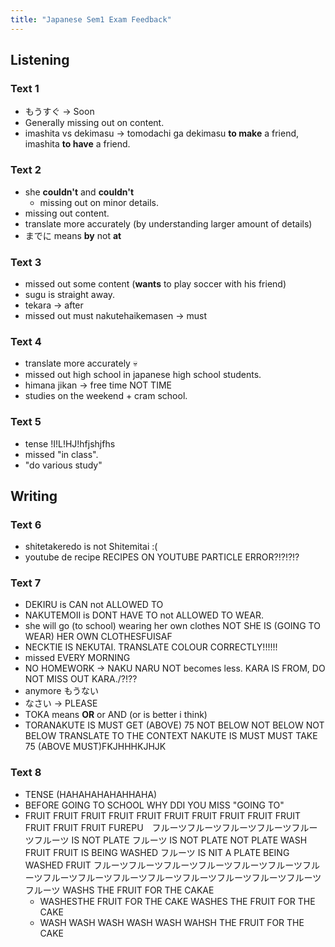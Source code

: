 ```yaml
---
title: "Japanese Sem1 Exam Feedback"
---
```


## Listening

### Text 1

- もうすぐ -> Soon
- Generally missing out on content.
- imashita vs dekimasu -> tomodachi ga dekimasu **to make** a friend, imashita **to have** a friend.

### Text 2

- she **couldn't** and **couldn't**
  - missing out on minor details.
- missing out content.
- translate more accurately (by understanding larger amount of details)
- までに means **by** not **at**

### Text 3

- missed out some content (**wants** to play soccer with his friend)
- sugu is straight away.
- tekara -> after
- missed out must nakutehaikemasen -> must

### Text 4

- translate more accurately :skull:
- missed out high school in japanese high school students.
- himana jikan -> free time NOT TIME
- studies on the weekend + cram school.

### Text 5

- tense !I!L!HJ!hfjshjfhs
- missed "in class".
- "do various study"

## Writing

### Text 6

- shitetakeredo is not Shitemitai :(
- youtube de recipe RECIPES ON YOUTUBE PARTICLE ERROR?!?!?!?

### Text 7

- DEKIRU is CAN not ALLOWED TO
- NAKUTEMOII is DONT HAVE TO not ALLOWED TO WEAR.
- she will go (to school) wearing her own clothes NOT SHE IS (GOING TO WEAR) HER OWN CLOTHESFUISAF
- NECKTIE IS NEKUTAI. TRANSLATE COLOUR CORRECTLY!!!!!!
- missed EVERY MORNING
- NO HOMEWORK -> NAKU NARU NOT becomes less. KARA IS FROM, DO NOT MISS OUT KARA./?!??
- anymore もうない
- なさい -> PLEASE
- TOKA means **OR** or AND (or is better i think)
- TORANAKUTE IS MUST GET (ABOVE) 75 NOT BELOW NOT BELOW NOT BELOW TRANSLATE TO THE CONTEXT NAKUTE IS MUST MUST TAKE 75 (ABOVE MUST)FKJHHHKJHJK

### Text 8

- TENSE (HAHAHAHAHAHHAHA)
- BEFORE GOING TO SCHOOL WHY DDI YOU MISS "GOING TO"
- FRUIT FRUIT FRUIT FRUIT FRUIT FRUIT FRUIT FRUIT FRUIT FRUIT FRUIT FRUIT FRUIT FUREPU　フルーツフルーツフルーツフルーツフルーツフルーツ IS NOT PLATE フルーツ IS NOT PLATE NOT PLATE WASH FRUIT FRUIT IS BEING WASHED フルーツ IS NIT A PLATE BEING WASHED FRUIT フルーツフルーツフルーツフルーツフルーツフルーツフルーツフルーツフルーツフルーツフルーツフルーツフルーツフルーツフルーツフルーツ WASHS THE FRUIT FOR THE CAKAE
  - WASHESTHE FRUIT FOR THE CAKE WASHES THE FRUIT FOR THE CAKE
  - WASH WASH WASH WASH WASH WAHSH THE FRUIT FOR THE CAKE
